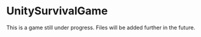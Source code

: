 # UnitySurvivalGame

This is a game still under progress. Files will be added further in the future.

